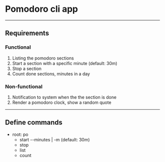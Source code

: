 # Pomodoro cli app

---

## Requirements

### Functional

1. Listing the pomodoro sections
2. Start a section with a specific minute (default: 30m)
3. Stop a section
4. Count done sections, minutes in a day

### Non-functional

1. Notification to system when the the section is done
2. Render a pomodoro clock, show a random quote

---

## Define commands

- root: po
  - start --minutes | -m (default: 30m)
  - stop
  - list
  - count

